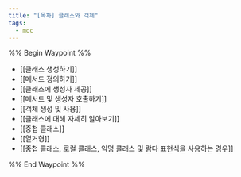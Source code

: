 ```yaml
---
title: "[목차] 클래스와 객체"
tags:
  - moc
---
```

%% Begin Waypoint %%
- [[클래스 생성하기]]
- [[메서드 정의하기]]
- [[클래스에 생성자 제공]]
- [[메서드 및 생성자 호출하기]]
- [[객체 생성 및 사용]]
- [[클래스에 대해 자세히 알아보기]]
- [[중첩 클래스]]
- [[열거형]]
- [[중첩 클래스, 로컬 클래스, 익명 클래스 및 람다 표현식을 사용하는 경우]]

%% End Waypoint %%